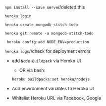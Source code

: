 ` npm install --save serve `//deleted this

` heroku login `

` heroku create mongodb-stitch-todo `


` heroku git:remote -a mongodb-stitch-todo `


`  heroku config:add NODE_ENV=production `

  ` heroku logs `//check for deployment errors

  * add `Node Buildpack` via Heroku UI

      - OR via bash:

      ` heroku buildpacks:set heroku/nodejs `

 * Add environment variables to Heroku UI

 * Whitelist Heroku URL via Facebook, Google
